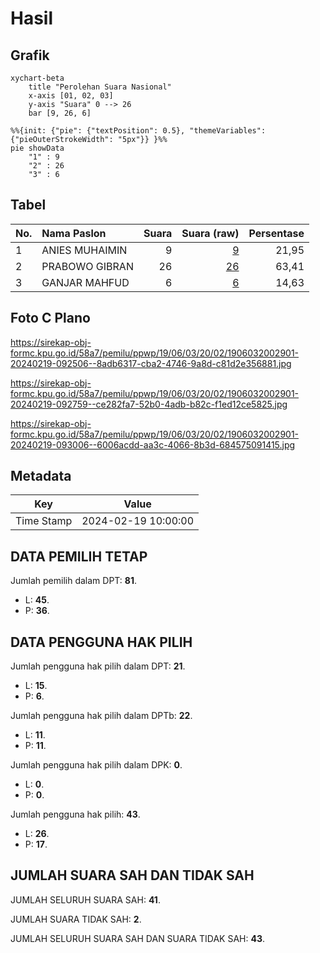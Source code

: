 # Hasil

## Grafik

```mermaid
xychart-beta
    title "Perolehan Suara Nasional"
    x-axis [01, 02, 03]
    y-axis "Suara" 0 --> 26
    bar [9, 26, 6]
```

```mermaid
%%{init: {"pie": {"textPosition": 0.5}, "themeVariables": {"pieOuterStrokeWidth": "5px"}} }%%
pie showData
    "1" : 9
    "2" : 26
    "3" : 6
```

## Tabel

| No. | Nama Paslon    | Suara | Suara (raw) | Persentase |
|:--- |:-------------- | -----:| -----------:| ----------:|
| 1   | ANIES MUHAIMIN | 9     | [9][p-1]    | 21,95      |
| 2   | PRABOWO GIBRAN | 26    | [26][p-2]   | 63,41      |
| 3   | GANJAR MAHFUD  | 6     | [6][p-3]    | 14,63      |


[p-1]: https://github.com/gigit-pemilu/pemilu-2024/blob/main/pilpres/hitung-suara/sub/19-kepulauan-bangka-belitung/sub/06-belitung-timur/sub/03-dendang/sub/2002-jangkang/sub/901-tps/sub/paslon-1.txt
[p-2]: https://github.com/gigit-pemilu/pemilu-2024/blob/main/pilpres/hitung-suara/sub/19-kepulauan-bangka-belitung/sub/06-belitung-timur/sub/03-dendang/sub/2002-jangkang/sub/901-tps/sub/paslon-2.txt
[p-3]: https://github.com/gigit-pemilu/pemilu-2024/blob/main/pilpres/hitung-suara/sub/19-kepulauan-bangka-belitung/sub/06-belitung-timur/sub/03-dendang/sub/2002-jangkang/sub/901-tps/sub/paslon-3.txt

## Foto C Plano

https://sirekap-obj-formc.kpu.go.id/58a7/pemilu/ppwp/19/06/03/20/02/1906032002901-20240219-092506--8adb6317-cba2-4746-9a8d-c81d2e356881.jpg

https://sirekap-obj-formc.kpu.go.id/58a7/pemilu/ppwp/19/06/03/20/02/1906032002901-20240219-092759--ce282fa7-52b0-4adb-b82c-f1ed12ce5825.jpg

https://sirekap-obj-formc.kpu.go.id/58a7/pemilu/ppwp/19/06/03/20/02/1906032002901-20240219-093006--6006acdd-aa3c-4066-8b3d-684575091415.jpg


## Metadata

| Key        | Value               |
| ---------- | ------------------- |
| Time Stamp | 2024-02-19 10:00:00 |


## DATA PEMILIH TETAP

Jumlah pemilih dalam DPT: **81**.
 * L: **45**.
 * P: **36**.

## DATA PENGGUNA HAK PILIH

Jumlah pengguna hak pilih dalam DPT: **21**.
 * L: **15**.
 * P: **6**.

Jumlah pengguna hak pilih dalam DPTb: **22**.
 * L: **11**.
 * P: **11**.

Jumlah pengguna hak pilih dalam DPK: **0**.
 * L: **0**.
 * P: **0**.

Jumlah pengguna hak pilih: **43**.
 * L: **26**.
 * P: **17**.

## JUMLAH SUARA SAH DAN TIDAK SAH

JUMLAH SELURUH SUARA SAH: **41**.

JUMLAH SUARA TIDAK SAH: **2**.

JUMLAH SELURUH SUARA SAH DAN SUARA TIDAK SAH: **43**.


